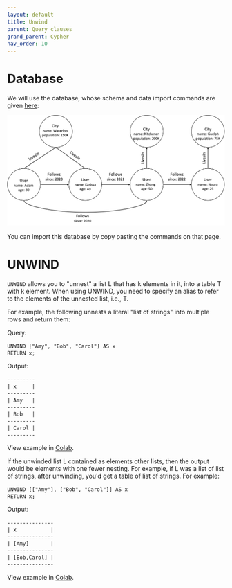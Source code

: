 ```yaml
---
layout: default
title: Unwind
parent: Query clauses
grand_parent: Cypher
nav_order: 10
---
```


# Database
We will use the database, whose schema and data import commands are given [here](example-database.md):

<img src="../../../img/running-example.png" width="800">

You can import this database by copy pasting the commands on that page. 

# UNWIND
`UNWIND` allows you to "unnest" a list L that has k elements in it,
into a table T with k element. 
When using UNWIND, you need to specify an alias to refer to the elements
of the unnested list, i.e., T.

For example, the following unnests a literal "list of strings" into multiple rows 
and return them:

Query:
```
UNWIND ["Amy", "Bob", "Carol"] AS x
RETURN x;
```

Output:
```
---------
| x     |
---------
| Amy   |
---------
| Bob   |
---------
| Carol |
---------
```
View example in [Colab](https://colab.research.google.com/drive/1NcR-xL4Rb7nprgbvk6N2dIP30oqyUucm#scrollTo=jDbutdTaDZsB).

If the unwinded list L contained as elements other lists,
then the output would be elements with one fewer nesting. For example, if L was a list of 
list of strings, after unwinding, you'd get a table of list of strings. For example:

```
UNWIND [["Amy"], ["Bob", "Carol"]] AS x
RETURN x;
```
Output:
```
---------------
| x           |
---------------
| [Amy]       |
---------------
| [Bob,Carol] |
---------------
```
View example in [Colab](https://colab.research.google.com/drive/1NcR-xL4Rb7nprgbvk6N2dIP30oqyUucm#scrollTo=jDbutdTaDZsB).
